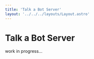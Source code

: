 ```yaml
---
title: 'Talk a Bot Server'
layout: '../../../layouts/Layout.astro'
---
```


# Talk a Bot Server


work in progress...